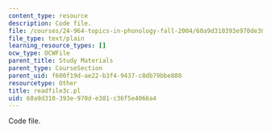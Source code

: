 ```yaml
---
content_type: resource
description: Code file.
file: /courses/24-964-topics-in-phonology-fall-2004/60a9d310393e970de381c36f5e4066a4_readfile3c.pl
file_type: text/plain
learning_resource_types: []
ocw_type: OCWFile
parent_title: Study Materials
parent_type: CourseSection
parent_uid: f600f19d-ae22-b3f4-9437-c8db79bbe880
resourcetype: Other
title: readfile3c.pl
uid: 60a9d310-393e-970d-e381-c36f5e4066a4
---
```

Code file.